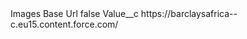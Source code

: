 <?xml version="1.0" encoding="UTF-8"?>
<CustomMetadata xmlns="http://soap.sforce.com/2006/04/metadata" xmlns:xsi="http://www.w3.org/2001/XMLSchema-instance" xmlns:xsd="http://www.w3.org/2001/XMLSchema">
    <label>Images Base Url</label>
    <protected>false</protected>
    <values>
        <field>Value__c</field>
        <value xsi:type="xsd:string">https://barclaysafrica--c.eu15.content.force.com/</value>
    </values>
</CustomMetadata>
